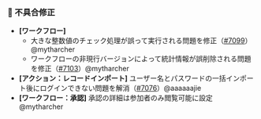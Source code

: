 ### 🐛 不具合修正

* **[ワークフロー]**
  * 大きな整数値のチェック処理が誤って実行される問題を修正（[#7099](https://github.com/nocobase/nocobase/pull/7099)）@mytharcher
  * ワークフローの非現行バージョンによって統計情報が誤削除される問題を修正（[#7103](https://github.com/nocobase/nocobase/pull/7103)）@mytharcher
* **[アクション：レコードインポート]** ユーザー名とパスワードの一括インポート後にログインできない問題を解消（[#7076](https://github.com/nocobase/nocobase/pull/7076)）@aaaaaajie
* **[ワークフロー：承認]** 承認の詳細は参加者のみ閲覧可能に設定 @mytharcher
